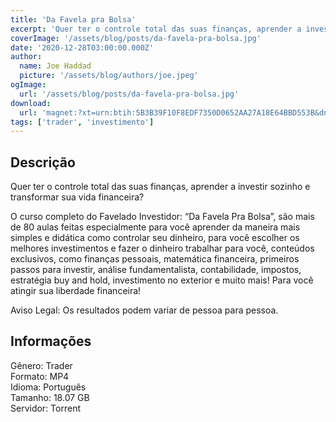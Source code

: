 ```yaml
---
title: 'Da Favela pra Bolsa'
excerpt: 'Quer ter o controle total das suas finanças, aprender a investir sozinho e transformar sua vida financeira?  O curso completo do Favelado Investidor: “Da Favela Pra Bolsa”, são mais de 80 aulas feitas especialmente para você aprender da maneira mais simples e didática como controlar s'
coverImage: '/assets/blog/posts/da-favela-pra-bolsa.jpg'
date: '2020-12-28T03:00:00.000Z'
author:
  name: Joe Haddad
  picture: '/assets/blog/authors/joe.jpeg'
ogImage:
  url: '/assets/blog/posts/da-favela-pra-bolsa.jpg'
download:
  url: 'magnet:?xt=urn:btih:5B3B39F10F8EDF7350D0652AA27A18E64BBD553B&dn=Favela%20Pra%20Bolsa%20-%20Favelado%20Investidor&tr=udp%3a%2f%2ftracker.openbittorrent.com%3a1337%2fannounce&tr=udp%3a%2f%2ftracker.opentrackr.org%3a1337%2fannounce'
tags: ['trader', 'investimento']
---
```

<h2>Descrição</h2>
<p></p><p>Quer ter o controle total das suas finanças, aprender a investir sozinho e transformar sua vida financeira?</p><p>O curso completo do Favelado Investidor: “Da Favela Pra Bolsa”, são mais de 80 aulas feitas especialmente para você aprender da maneira mais simples e didática como controlar seu dinheiro, para você escolher os melhores investimentos e fazer o dinheiro trabalhar para você, conteúdos exclusivos, como finanças pessoais, matemática financeira, primeiros passos para investir, análise fundamentalista, contabilidade, impostos, estratégia buy and hold, investimento no exterior e muito mais! Para você atingir sua liberdade financeira!</p><p>Aviso Legal: Os resultados podem variar de pessoa para pessoa.</p><h2>Informações</h2><p>Gênero: Trader<br/>Formato: MP4<br/>Idioma: Português<br/>Tamanho: 18.07 GB<br/>Servidor: Torrent</p>